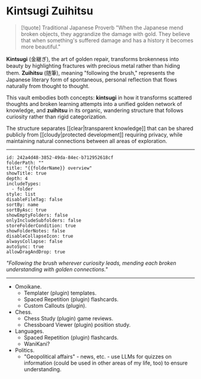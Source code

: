 # Kintsugi Zuihitsu

> [!quote] Traditional Japanese Proverb
> "When the Japanese mend broken objects, they aggrandize the damage with gold. They believe that when something's suffered damage and has a history it becomes more beautiful."

**Kintsugi** (金継ぎ), the art of golden repair, transforms brokenness into beauty by highlighting fractures with precious metal rather than hiding them. **Zuihitsu** (随筆), meaning "following the brush," represents the Japanese literary form of spontaneous, personal reflection that flows naturally from thought to thought.

This vault embodies both concepts: **kintsugi** in how it transforms scattered thoughts and broken learning attempts into a unified golden network of knowledge, and **zuihitsu** in its organic, wandering structure that follows curiosity rather than rigid categorization.

The structure separates [[clear|transparent knowledge]] that can be shared publicly from [[cloudy|protected development]] requiring privacy, while maintaining natural connections between all areas of exploration.

---

```folder-overview
id: 242a4d48-3852-49da-84ec-b712952618cf
folderPath: ""
title: "{{folderName}} overview"
showTitle: true
depth: 4
includeTypes:
  - folder
style: list
disableFileTag: false
sortBy: name
sortByAsc: true
showEmptyFolders: false
onlyIncludeSubfolders: false
storeFolderCondition: true
showFolderNotes: false
disableCollapseIcon: true
alwaysCollapse: false
autoSync: true
allowDragAndDrop: true
```

*"Following the brush wherever curiosity leads, mending each broken understanding with golden connections."*

---

- Omoikane.
	 - Templater (plugin) templates.
	 - Spaced Repetition (plugin) flashcards.
	 - Custom Callouts (plugin).
 - Chess.
	 - Chess Study (plugin) game reviews.
	 - Chessboard Viewer (plugin) position study.
 - Languages.
	 - Spaced Repetition (plugin) flashcards.
	 - WaniKani?
 - Politics.
	 - "Geopolitical affairs" - news, etc. - use LLMs for quizzes on information (could be used in other areas of my life, too) to ensure understanding.
